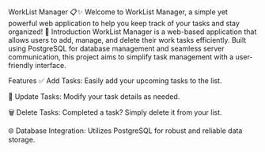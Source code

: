 
WorkList Manager 📋✨
Welcome to WorkList Manager, a simple yet powerful web application to help you keep track of your tasks and stay organized! 🚀
Introduction
WorkList Manager is a web-based application that allows users to add, manage, and delete their work tasks efficiently. Built using PostgreSQL for database management and seamless server communication, this project aims to simplify task management with a user-friendly interface.

Features
✅ Add Tasks: Easily add your upcoming tasks to the list.

🔄 Update Tasks: Modify your task details as needed.

🗑️ Delete Tasks: Completed a task? Simply delete it from your list.

🌐 Database Integration: Utilizes PostgreSQL for robust and reliable data storage.
